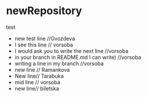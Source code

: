 # newRepository

test


* new test line //Gvozdeva
* I see this line // vorsoba
* I would ask you to write the next line //vorsoba
* in your branch in README.md I can write) //vorsoba
* writing a line in my branch //vorsoba
* new line // Ramankova
* New line// Tarabuka
* mid line // vorsoba
* new line// biletska
